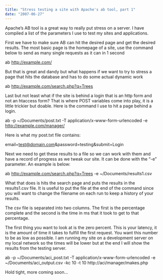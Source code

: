 ```yaml
---
title: "Stress testing a site with Apache's ab tool, part 1"
date: "2007-06-27"
---
```


Apache’s AB tool is a great way to really put stress on a server. I have compiled a list of the parameters I use to test my sites and applications.

First we have to make sure AB can hit the desired page and get the desired results. The most basic page is the homepage of a site, use the command below to send as many single requests as it can in 1 second  

ab http://example.com/

But that is great and dandy but what happens if we want to try to stress a page that hits the database and has to do some actual dynamic work  

ab http://example.com/search.php?q=Trees

Last but not least what if the site is behind a login that is an http form and not an htaccess form? That is where POST variables come into play, it is a little trickier but doable. Here is the command I use to hit a page behind a login.  

ab -p ~/Documents/post.txt -T application/x-www-form-urlencoded -e http://example.com/manager/

Here is what my post.txt file contains:  

email=test@domain.com&password=testing&amp;submit=Login

Next we need to get these results to a file so we can work with them and have a record of progress as we tweak our site. It can be done with the “-e” parameter. An example is below:  

ab http://example.com/search.php?q=Trees -e ~/Documents/results1.csv  

What that does is hits the search page and puts the results in the results1.csv file. It is useful to put the file at the end of the command since you will want to change the filename on each run to keep a history of your results.

The csv file is separated into two columns. The first is the percentage complete and the second is the time in ms that it took to get to that percentage.

The first thing you want to look at is the zero percent. This is your latency, it is the amount of time it takes to fulfill the first request. You want this number to be as low as possible. I am running my site on a development server on my local network so the times will be lower but at the end I will show the results from the testing server.  

ab -p ~/Documents/aci\_post.txt -T application/x-www-form-urlencoded -e ~/Documents/aci\_output.csv -kc 10 -t 10 http://aci/manager/makes.php

Hold tight, more coming soon…
